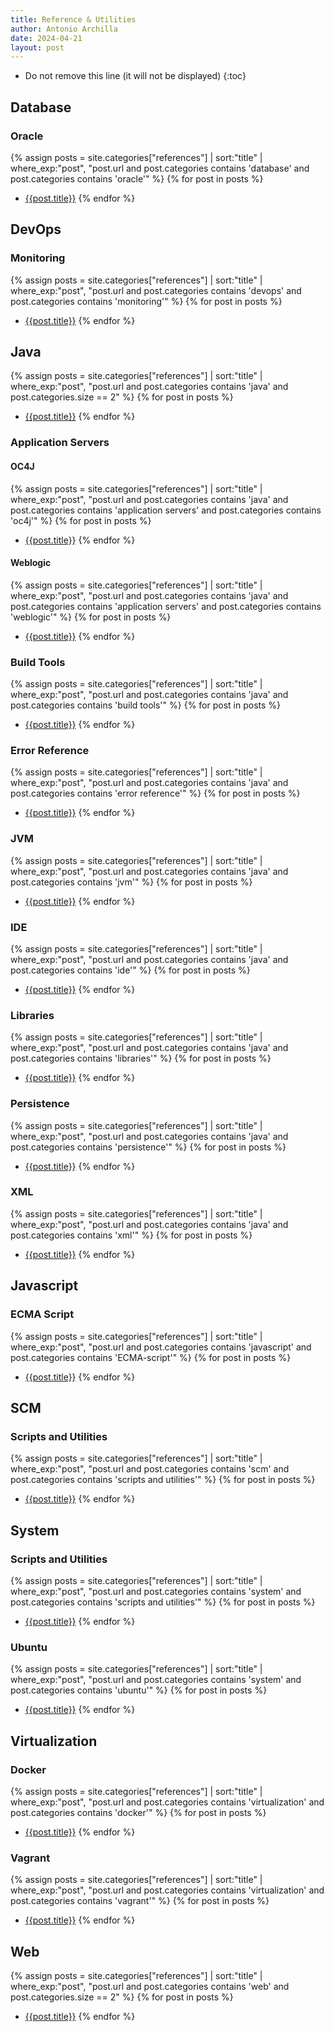 ```yaml
---
title: Reference & Utilities
author: Antonio Archilla
date: 2024-04-21
layout: post
---
```


* Do not remove this line (it will not be displayed)
{:toc}

## Database

### Oracle

{% assign posts = site.categories["references"] | sort:"title" | where_exp:"post", "post.url and post.categories contains 'database' and post.categories contains 'oracle'" %}
{% for post in posts %}
- [{{post.title}}]({{post.url}})
{% endfor %}

[//]: #---------------------------

## DevOps

### Monitoring

{% assign posts = site.categories["references"] | sort:"title" | where_exp:"post", "post.url and post.categories contains 'devops' and post.categories contains 'monitoring'" %}
{% for post in posts %}
- [{{post.title}}]({{post.url}})
{% endfor %}

[//]: #---------------------------

## Java

{% assign posts = site.categories["references"] | sort:"title" | where_exp:"post", "post.url and post.categories contains 'java' and post.categories.size == 2" %}
{% for post in posts %}
- [{{post.title}}]({{post.url}})
{% endfor %}

### Application Servers

#### OC4J

{% assign posts = site.categories["references"] | sort:"title" | where_exp:"post", "post.url and post.categories contains 'java' and post.categories contains 'application servers' and post.categories contains 'oc4j'" %}
{% for post in posts %}
- [{{post.title}}]({{post.url}})
{% endfor %}

#### Weblogic

{% assign posts = site.categories["references"] | sort:"title" | where_exp:"post", "post.url and post.categories contains 'java' and post.categories contains 'application servers' and post.categories contains 'weblogic'" %}
{% for post in posts %}
- [{{post.title}}]({{post.url}})
{% endfor %}

### Build Tools

{% assign posts = site.categories["references"] | sort:"title" | where_exp:"post", "post.url and post.categories contains 'java' and post.categories contains 'build tools'" %}
{% for post in posts %}
- [{{post.title}}]({{post.url}})
{% endfor %}

### Error Reference

{% assign posts = site.categories["references"] | sort:"title" | where_exp:"post", "post.url and post.categories contains 'java' and post.categories contains 'error reference'" %}
{% for post in posts %}
- [{{post.title}}]({{post.url}})
{% endfor %}

### JVM

{% assign posts = site.categories["references"] | sort:"title" | where_exp:"post", "post.url and post.categories contains 'java' and post.categories contains 'jvm'" %}
{% for post in posts %}
- [{{post.title}}]({{post.url}})
{% endfor %}

### IDE

{% assign posts = site.categories["references"] | sort:"title" | where_exp:"post", "post.url and post.categories contains 'java' and post.categories contains 'ide'" %}
{% for post in posts %}
- [{{post.title}}]({{post.url}})
{% endfor %}

### Libraries

{% assign posts = site.categories["references"] | sort:"title" | where_exp:"post", "post.url and post.categories contains 'java' and post.categories contains 'libraries'" %}
{% for post in posts %}
- [{{post.title}}]({{post.url}})
{% endfor %}

### Persistence

{% assign posts = site.categories["references"] | sort:"title" | where_exp:"post", "post.url and post.categories contains 'java' and post.categories contains 'persistence'" %}
{% for post in posts %}
- [{{post.title}}]({{post.url}})
{% endfor %}

### XML

{% assign posts = site.categories["references"] | sort:"title" | where_exp:"post", "post.url and post.categories contains 'java' and post.categories contains 'xml'" %}
{% for post in posts %}
- [{{post.title}}]({{post.url}})
{% endfor %}

[//]: #---------------------------

## Javascript

### ECMA Script

{% assign posts = site.categories["references"] | sort:"title" | where_exp:"post", "post.url and post.categories contains 'javascript' and post.categories contains 'ECMA-script'" %}
{% for post in posts %}
- [{{post.title}}]({{post.url}})
{% endfor %}
  
[//]: #---------------------------
  
## SCM
  
### Scripts and Utilities

{% assign posts = site.categories["references"] | sort:"title" | where_exp:"post", "post.url and post.categories contains 'scm' and post.categories contains 'scripts and utilities'" %}
{% for post in posts %}
- [{{post.title}}]({{post.url}})
{% endfor %}

[//]: #---------------------------
  
## System
  
### Scripts and Utilities

{% assign posts = site.categories["references"] | sort:"title" | where_exp:"post", "post.url and post.categories contains 'system' and post.categories contains 'scripts and utilities'" %}
{% for post in posts %}
- [{{post.title}}]({{post.url}})
{% endfor %}

### Ubuntu

{% assign posts = site.categories["references"] | sort:"title" | where_exp:"post", "post.url and post.categories contains 'system' and post.categories contains 'ubuntu'" %}
{% for post in posts %}
- [{{post.title}}]({{post.url}})
{% endfor %}

[//]: #---------------------------

## Virtualization

### Docker

{% assign posts = site.categories["references"] | sort:"title" | where_exp:"post", "post.url and post.categories contains 'virtualization' and post.categories contains 'docker'" %}
{% for post in posts %}
- [{{post.title}}]({{post.url}})
{% endfor %}

### Vagrant

{% assign posts = site.categories["references"] | sort:"title" | where_exp:"post", "post.url and post.categories contains 'virtualization' and post.categories contains 'vagrant'" %}
{% for post in posts %}
- [{{post.title}}]({{post.url}})
{% endfor %}

[//]: #---------------------------

## Web

{% assign posts = site.categories["references"] | sort:"title" | where_exp:"post", "post.url and post.categories contains 'web' and post.categories.size == 2" %}
{% for post in posts %}
- [{{post.title}}]({{post.url}})
{% endfor %}

